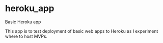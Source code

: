 # heroku_app
Basic Heroku app

This app is to test deployment of basic web apps to Heroku as I experiment where to host MVPs.
